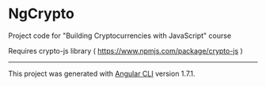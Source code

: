 # NgCrypto
Project code for "Building Cryptocurrencies with JavaScript" course

Requires crypto-js library ( https://www.npmjs.com/package/crypto-js )

-------------------------------------------------------------------



This project was generated with [Angular CLI](https://github.com/angular/angular-cli) version 1.7.1.
